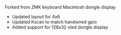 Forked from ZMK keyboard Macintosh dongle display
- Updated layout for 4x6 
- Updated Kscan to match handwired gpio
- Added support for 128x32 oled dongle display